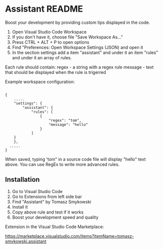 # Assistant README

Boost your development by providing custom tips displayed in the code.

1. Open Visual Studio Code Workspace
2. If you don't have it, choose file "Save Workspace As..."
3. Press CTRL + ALT + P to open options
4. Find "Preferences: Open Workspace Settings (JSON) and open it
5. In the section settings add a item "assistant" and under it an item "rules" and under it an array of rules.

Each rule should contain:
regex - a string with a regex rule
message - text that should be displayed when the rule is trigerred

Example workspace configuration:

```

{
	.....
	"settings": {
		"assistant": {
			"rules": [
				{
					"regex": "tom",
					"message": "hello"
				}
			]
    }
	},
  .....
}
```

When saved, typing 'tom" in a source code file will display "hello" text above. You can use RegEx to write more advanced rules.

## Installation

1. Go to Visual Studio Code
2. Go to Extensions from left side bar
3. Find "Assistant" by Tomasz Smykowski
4. Install it
5. Copy above rule and test if it works
6. Boost your development speed and quality

Extension in the Visual Studio Code Marketplace:

https://marketplace.visualstudio.com/items?itemName=tomasz-smykowski.assistant
